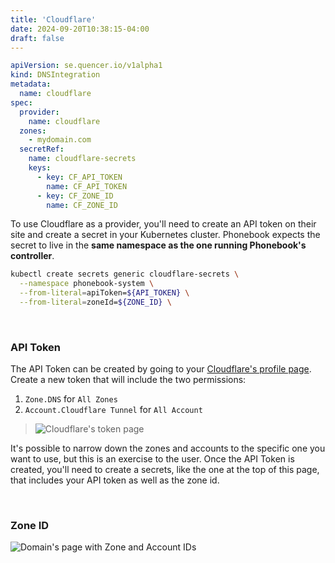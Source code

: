 ```yaml
---
title: 'Cloudflare'
date: 2024-09-20T10:38:15-04:00
draft: false
---
```


```yaml
apiVersion: se.quencer.io/v1alpha1
kind: DNSIntegration
metadata:
  name: cloudflare
spec:
  provider:
    name: cloudflare
  zones:
    - mydomain.com
  secretRef:
    name: cloudflare-secrets
    keys:
      - key: CF_API_TOKEN
        name: CF_API_TOKEN
      - key: CF_ZONE_ID
        name: CF_ZONE_ID
```

To use Cloudflare as a provider, you'll need to create an API token on their site and create a secret in your Kubernetes cluster. Phonebook expects the secret to live in the **same namespace as the one running Phonebook's controller**.

```sh
kubectl create secrets generic cloudflare-secrets \
  --namespace phonebook-system \
  --from-literal=apiToken=${API_TOKEN} \
  --from-literal=zoneId=${ZONE_ID} \
```

&nbsp;

### API Token

The API Token can be created by going to your [Cloudflare's profile page](https://dash.cloudflare.com/profile/api-tokens). Create a new token that will include the two permissions:

1. `Zone.DNS` for `All Zones`
2. `Account.Cloudflare Tunnel` for `All Account`

> ![Cloudflare's token page](./token-page.png)

It's possible to narrow down the zones and accounts to the specific one you want to use, but this is an exercise to the user. Once the API Token is created, you'll need to create a secrets, like the one at the top of this page, that includes your API token as well as the zone id.


&nbsp;

### Zone ID

![Domain's page with Zone and Account IDs](profile-page.png)


